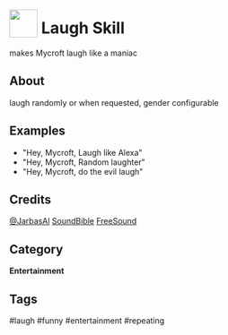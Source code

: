 # <img src='https://rawgithub.com/FortAwesome/Font-Awesome/master/advanced-options/raw-svg/solid/laugh.svg' card_color='#40DBB0' width='50' height='50' style='vertical-align:bottom'/> Laugh Skill
makes Mycroft laugh like a maniac

## About 
laugh randomly or when requested, gender configurable


## Examples 
* "Hey, Mycroft, Laugh like Alexa"
* "Hey, Mycroft, Random laughter"
* "Hey, Mycroft, do the evil laugh"

## Credits 
[@JarbasAl](https://jarbasal.github.io)
[SoundBible](http://soundbible.com/suggest.php?q=laugh&x=0&y=0)
[FreeSound](https://freesound.org/search/?q=female+evil+laugh)

## Category
**Entertainment**

## Tags
#laugh
#funny
#entertainment
#repeating
